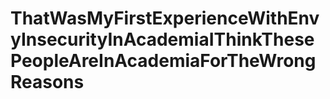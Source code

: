 # ThatWasMyFirstExperienceWithEnvyInsecurityInAcademiaIThinkThesePeopleAreInAcademiaForTheWrongReasons